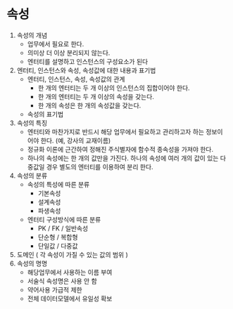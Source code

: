 # 속성

1. 속성의 개념
   - 업무에서 필요로 한다.
   - 의미상 더 이상 분리되지 않는다.
   - 엔터티를 설명하고 인스턴스의 구성요소가 된다
2. 엔터티, 인스턴스와 속성, 속성값에 대한 내용과 표기법
   - 엔터티, 인스턴스, 속성, 속성값의 관계
     - 한 개의 엔터티는 두 개 이상의 인스턴스의 집합이어야 한다.
     - 한 개의 엔터티는 두 개 이상의 속성을 갖는다.
     - 한 개의 속성은 한 개의 속성값을 갖는다.
   - 속성의 표기법
3. 속성의 특징
   - 엔터티와 마찬가지로 반드시 해당 업무에서 필요하고 관리하고자 하는 정보이어야 한다. (예, 강사의 교재이름)
   - 정규화 이론에 근간하여 정해진 주식별자에 함수적 종속성을 가져야 한다.
   - 하나의 속성에는 한 개의 값만을 가진다. 하나의 속성에 여러 개의 값이 있는 다중값일 경우 별도의 엔터티를 이용하여 분리 한다.
4. 속성의 분류
   - 속성의 특성에 따른 분류
     - 기본속성
     - 설계속성
     - 파생속성
   - 엔터티 구성방식에 따른 분류
     - PK / FK / 일반속성
     - 단순형 / 복합형
     - 단일값 / 다중값
5. 도메인 ( 각 속성이 가질 수 있는 값의 범위 )
6. 속성의 명명
   - 해당업무에서 사용하는 이름 부여
   - 서술식 속성명은 사용 안 함
   - 약어사용 가급적 제한
   - 전체 데이터모델에서 유일성 확보

